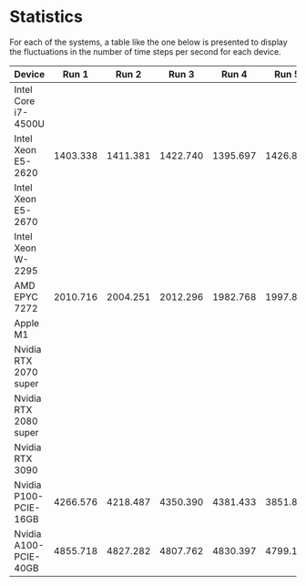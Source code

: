 # Statistics

For each of the systems, a table like the one below is presented to display the fluctuations in the number of time steps per second for each device.


| Device                | Run 1 | Run 2 | Run 3 | Run 4 | Run 5 | Run 6 | Run 7 | Run 8 | Run 9 | Run 10 | Avg.  |
|-----------------------|-------|-------|-------|-------|-------|-------|-------|-------|-------|--------|-------|
| Intel Core i7-4500U   |
| Intel Xeon E5-2620    | 1403.338 | 1411.381 | 1422.740 | 1395.697 | 1426.816 | 1419.730 | 1413.601 | 1425.961 | 1424.609 | 1413.336 | 
| Intel Xeon E5-2670    |
| Intel Xeon W-2295     |
| AMD EPYC 7272         | 2010.716 | 2004.251 | 2012.296 | 1982.768 | 1997.896 | 2010.140 | 2019.116 | 2051.379 | 1996.888 | 2026.653 | 
| Apple M1              |
| Nvidia RTX 2070 super |
| Nvidia RTX 2080 super | 
| Nvidia RTX 3090       |
| Nvidia P100-PCIE-16GB | 4266.576 | 4218.487 | 4350.390 | 4381.433 | 3851.810 | 4322.629 | 4270.697 | 4210.057 | 4337.492 | 4361.481 |
| Nvidia A100-PCIE-40GB | 4855.718 | 4827.282 | 4807.762 | 4830.397 | 4799.144 | 4792.640 | 4830.093 | 4854.447 | 4819.962 | 4788.587 |
